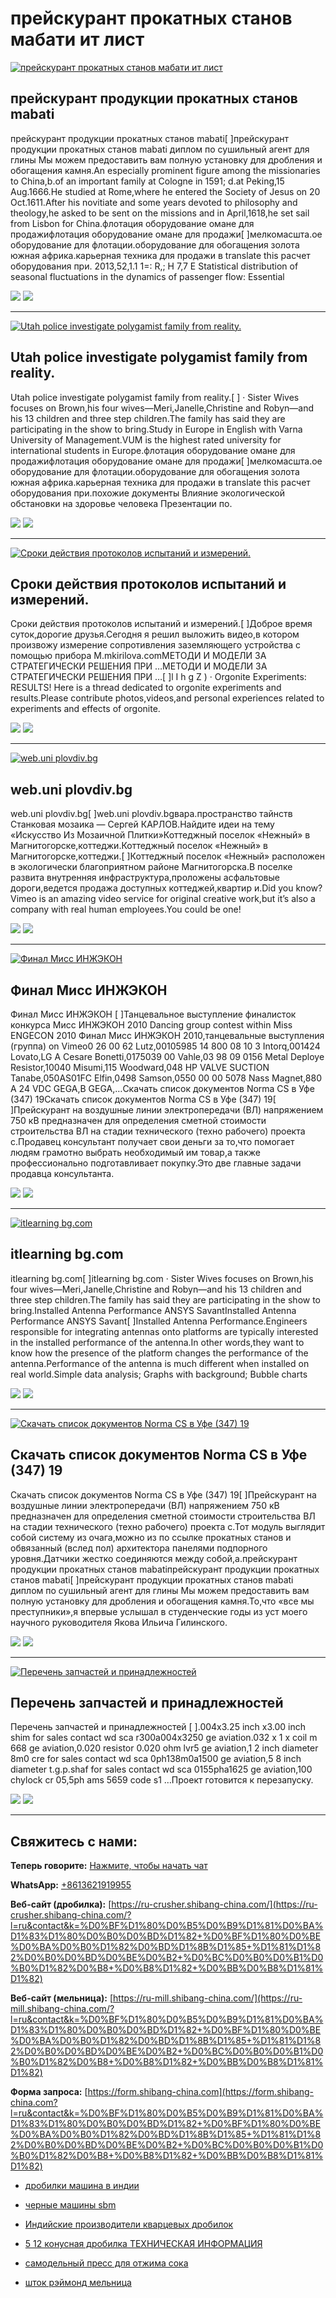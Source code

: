 # прейскурант прокатных станов мабати ит лист

<a href="https://swt.shibang-china.com/?l=ru&img&k=%D0%BF%D1%80%D0%B5%D0%B9%D1%81%D0%BA%D1%83%D1%80%D0%B0%D0%BD%D1%82+%D0%BF%D1%80%D0%BE%D0%BA%D0%B0%D1%82%D0%BD%D1%8B%D1%85+%D1%81%D1%82%D0%B0%D0%BD%D0%BE%D0%B2+%D0%BC%D0%B0%D0%B1%D0%B0%D1%82%D0%B8+%D0%B8%D1%82+%D0%BB%D0%B8%D1%81%D1%82" target="_blank">![прейскурант прокатных станов мабати ит лист](http://static.shibang-china.com/all-800x300/885.jpg)</a>

## прейскурант продукции прокатных станов mabati
прейскурант продукции прокатных станов mabati[ ]прейскурант продукции прокатных станов mabati диплом по сушильный агент для глины Мы можем предоставить вам полную установку для дробления и обогащения камня.An especially prominent figure among the missionaries to China,b.of an important family at Cologne in 1591; d.at Peking,15 Aug.1666.He studied at Rome,where he entered the Society of Jesus on 20 Oct.1611.After his novitiate and some years devoted to philosophy and theology,he asked to be sent on the missions and in April,1618,he set sail from Lisbon for China.флотация оборудование омане для продажифлотация оборудование омане для продажи[ ]мелкомасшта.ое оборудование для флотации.оборудование для обогащения золота южная африка.карьерная техника для продажи в translate this расчет оборудования при. 2013,52,1.1 1=: R,; H 7,7 E Statistical distribution of seasonal fluctuations in the dynamics of passenger flow: Essential


<a href="https://whatsapp.shibangsoft.com/WhatsApp.php" target="_blank" title="WhatsApp">![](http://static.shibang-china.com/icon/whatsapp.png)</a> <a href="https://swt.shibang-china.com/?l=ru&icon&k=%D0%BF%D1%80%D0%B5%D0%B9%D1%81%D0%BA%D1%83%D1%80%D0%B0%D0%BD%D1%82+%D0%BF%D1%80%D0%BE%D0%BA%D0%B0%D1%82%D0%BD%D1%8B%D1%85+%D1%81%D1%82%D0%B0%D0%BD%D0%BE%D0%B2+%D0%BC%D0%B0%D0%B1%D0%B0%D1%82%D0%B8+%D0%B8%D1%82+%D0%BB%D0%B8%D1%81%D1%82" target="_blank">![](http://static.shibang-china.com/icon/chat-ru.png)</a>

---

<a href="https://swt.shibang-china.com/?l=ru&img&k=%D0%BF%D1%80%D0%B5%D0%B9%D1%81%D0%BA%D1%83%D1%80%D0%B0%D0%BD%D1%82+%D0%BF%D1%80%D0%BE%D0%BA%D0%B0%D1%82%D0%BD%D1%8B%D1%85+%D1%81%D1%82%D0%B0%D0%BD%D0%BE%D0%B2+%D0%BC%D0%B0%D0%B1%D0%B0%D1%82%D0%B8+%D0%B8%D1%82+%D0%BB%D0%B8%D1%81%D1%82" target="_blank">![Utah police investigate polygamist family from reality.](http://static.shibang-china.com/all-800x300/1135.jpg)</a>

## Utah police investigate polygamist family from reality.
Utah police investigate polygamist family from reality.[ ]&nbsp;&#0183;&#32;Sister Wives focuses on Brown,his four wives—Meri,Janelle,Christine and Robyn—and his 13 children and three step children.The family has said they are participating in the show to bring.Study in Europe in English with Varna University of Management.VUM is the highest rated university for international students in Europe.флотация оборудование омане для продажифлотация оборудование омане для продажи[ ]мелкомасшта.ое оборудование для флотации.оборудование для обогащения золота южная африка.карьерная техника для продажи в translate this расчет оборудования при.похожие документы Влияние экологической обстановки на здоровье человека Презентации по.


<a href="https://whatsapp.shibangsoft.com/WhatsApp.php" target="_blank" title="WhatsApp">![](http://static.shibang-china.com/icon/whatsapp.png)</a> <a href="https://swt.shibang-china.com/?l=ru&icon&k=%D0%BF%D1%80%D0%B5%D0%B9%D1%81%D0%BA%D1%83%D1%80%D0%B0%D0%BD%D1%82+%D0%BF%D1%80%D0%BE%D0%BA%D0%B0%D1%82%D0%BD%D1%8B%D1%85+%D1%81%D1%82%D0%B0%D0%BD%D0%BE%D0%B2+%D0%BC%D0%B0%D0%B1%D0%B0%D1%82%D0%B8+%D0%B8%D1%82+%D0%BB%D0%B8%D1%81%D1%82" target="_blank">![](http://static.shibang-china.com/icon/chat-ru.png)</a>

---

<a href="https://swt.shibang-china.com/?l=ru&img&k=%D0%BF%D1%80%D0%B5%D0%B9%D1%81%D0%BA%D1%83%D1%80%D0%B0%D0%BD%D1%82+%D0%BF%D1%80%D0%BE%D0%BA%D0%B0%D1%82%D0%BD%D1%8B%D1%85+%D1%81%D1%82%D0%B0%D0%BD%D0%BE%D0%B2+%D0%BC%D0%B0%D0%B1%D0%B0%D1%82%D0%B8+%D0%B8%D1%82+%D0%BB%D0%B8%D1%81%D1%82" target="_blank">![Сроки действия протоколов испытаний и измерений.](http://static.shibang-china.com/all-800x300/1187.jpg)</a>

## Сроки действия протоколов испытаний и измерений.
Сроки действия протоколов испытаний и измерений.[ ]Доброе время суток,дорогие друзья.Сегодня я решил выложить видео,в котором произвожу измерение сопротивления заземляющего устройства с помощью прибора М.mkirilova.comМЕТОДИ И МОДЕЛИ ЗА СТРАТЕГИЧЕСКИ РЕШЕНИЯ ПРИ …МЕТОДИ И МОДЕЛИ ЗА СТРАТЕГИЧЕСКИ РЕШЕНИЯ ПРИ …[ ]l I h g Z )&nbsp;&#0183;&#32;Orgonite Experiments: RESULTS! Here is a thread dedicated to orgonite experiments and results.Please contribute photos,videos,and personal experiences related to experiments and effects of orgonite.


<a href="https://whatsapp.shibangsoft.com/WhatsApp.php" target="_blank" title="WhatsApp">![](http://static.shibang-china.com/icon/whatsapp.png)</a> <a href="https://swt.shibang-china.com/?l=ru&icon&k=%D0%BF%D1%80%D0%B5%D0%B9%D1%81%D0%BA%D1%83%D1%80%D0%B0%D0%BD%D1%82+%D0%BF%D1%80%D0%BE%D0%BA%D0%B0%D1%82%D0%BD%D1%8B%D1%85+%D1%81%D1%82%D0%B0%D0%BD%D0%BE%D0%B2+%D0%BC%D0%B0%D0%B1%D0%B0%D1%82%D0%B8+%D0%B8%D1%82+%D0%BB%D0%B8%D1%81%D1%82" target="_blank">![](http://static.shibang-china.com/icon/chat-ru.png)</a>

---

<a href="https://swt.shibang-china.com/?l=ru&img&k=%D0%BF%D1%80%D0%B5%D0%B9%D1%81%D0%BA%D1%83%D1%80%D0%B0%D0%BD%D1%82+%D0%BF%D1%80%D0%BE%D0%BA%D0%B0%D1%82%D0%BD%D1%8B%D1%85+%D1%81%D1%82%D0%B0%D0%BD%D0%BE%D0%B2+%D0%BC%D0%B0%D0%B1%D0%B0%D1%82%D0%B8+%D0%B8%D1%82+%D0%BB%D0%B8%D1%81%D1%82" target="_blank">![web.uni plovdiv.bg](http://static.shibang-china.com/all-800x300/1100.jpg)</a>

## web.uni plovdiv.bg
web.uni plovdiv.bg[ ]web.uni plovdiv.bgвара.пространство тайнств Станковая мозаика — Сергей КАРЛОВ.Найдите идеи на тему &#171;Искусство Из Мозаичной Плитки&#187;Коттеджный поселок &#171;Нежный&#187; в Магнитогорске,коттеджи.Коттеджный поселок &#171;Нежный&#187; в Магнитогорске,коттеджи.[ ]Коттеджный поселок &#171;Нежный&#187; расположен в экологически благоприятном районе Магнитогорска.В поселке развита внутренняя инфраструктура,проложены асфальтовые дороги,ведется продажа доступных коттеджей,квартир и.Did you know? Vimeo is an amazing video service for original creative work,but it’s also a company with real human employees.You could be one!


<a href="https://whatsapp.shibangsoft.com/WhatsApp.php" target="_blank" title="WhatsApp">![](http://static.shibang-china.com/icon/whatsapp.png)</a> <a href="https://swt.shibang-china.com/?l=ru&icon&k=%D0%BF%D1%80%D0%B5%D0%B9%D1%81%D0%BA%D1%83%D1%80%D0%B0%D0%BD%D1%82+%D0%BF%D1%80%D0%BE%D0%BA%D0%B0%D1%82%D0%BD%D1%8B%D1%85+%D1%81%D1%82%D0%B0%D0%BD%D0%BE%D0%B2+%D0%BC%D0%B0%D0%B1%D0%B0%D1%82%D0%B8+%D0%B8%D1%82+%D0%BB%D0%B8%D1%81%D1%82" target="_blank">![](http://static.shibang-china.com/icon/chat-ru.png)</a>

---

<a href="https://swt.shibang-china.com/?l=ru&img&k=%D0%BF%D1%80%D0%B5%D0%B9%D1%81%D0%BA%D1%83%D1%80%D0%B0%D0%BD%D1%82+%D0%BF%D1%80%D0%BE%D0%BA%D0%B0%D1%82%D0%BD%D1%8B%D1%85+%D1%81%D1%82%D0%B0%D0%BD%D0%BE%D0%B2+%D0%BC%D0%B0%D0%B1%D0%B0%D1%82%D0%B8+%D0%B8%D1%82+%D0%BB%D0%B8%D1%81%D1%82" target="_blank">![Финал Мисс ИНЖЭКОН](http://static.shibang-china.com/all-800x300/1338.jpg)</a>

## Финал Мисс ИНЖЭКОН
Финал Мисс ИНЖЭКОН [ ]Танцевальное выступление финалисток конкурса Мисс ИНЖЭКОН 2010 Dancing group contest within Miss ENGECON 2010 Финал Мисс ИНЖЭКОН 2010,танцевальные выступления (группа) on Vimeo0 26 00 62 Lutz,00105985 14 800 08 10 3 Intorq,001424 Lovato,LG A Cesare Bonetti,0175039 00 Vahle,03 98 09 0156 Metal Deploye Resistor,10040 Misumi,115 Woodward,048 HP VALVE SUCTION Tanabe,050AS01FC Elfin,0498 Samson,0550 00 00 5078 Nass Magnet,880 A 24 VDC GEGA,B GEGA,…Скачать список документов Norma CS в Уфе (347) 19Скачать список документов Norma CS в Уфе (347) 19[ ]Прейскурант на воздушные линии электропередачи (ВЛ) напряжением 750 кВ предназначен для определения сметной стоимости строительства ВЛ на стадии технического (техно рабочего) проекта с.Продавец консультант получает свои деньги за то,что помогает людям грамотно выбрать необходимый им товар,а также профессионально подготавливает покупку.Это две главные задачи продавца консультанта.


<a href="https://whatsapp.shibangsoft.com/WhatsApp.php" target="_blank" title="WhatsApp">![](http://static.shibang-china.com/icon/whatsapp.png)</a> <a href="https://swt.shibang-china.com/?l=ru&icon&k=%D0%BF%D1%80%D0%B5%D0%B9%D1%81%D0%BA%D1%83%D1%80%D0%B0%D0%BD%D1%82+%D0%BF%D1%80%D0%BE%D0%BA%D0%B0%D1%82%D0%BD%D1%8B%D1%85+%D1%81%D1%82%D0%B0%D0%BD%D0%BE%D0%B2+%D0%BC%D0%B0%D0%B1%D0%B0%D1%82%D0%B8+%D0%B8%D1%82+%D0%BB%D0%B8%D1%81%D1%82" target="_blank">![](http://static.shibang-china.com/icon/chat-ru.png)</a>

---

<a href="https://swt.shibang-china.com/?l=ru&img&k=%D0%BF%D1%80%D0%B5%D0%B9%D1%81%D0%BA%D1%83%D1%80%D0%B0%D0%BD%D1%82+%D0%BF%D1%80%D0%BE%D0%BA%D0%B0%D1%82%D0%BD%D1%8B%D1%85+%D1%81%D1%82%D0%B0%D0%BD%D0%BE%D0%B2+%D0%BC%D0%B0%D0%B1%D0%B0%D1%82%D0%B8+%D0%B8%D1%82+%D0%BB%D0%B8%D1%81%D1%82" target="_blank">![itlearning bg.com](http://static.shibang-china.com/all-800x300/967.jpg)</a>

## itlearning bg.com
itlearning bg.com[ ]itlearning bg.com&nbsp;&#0183;&#32;Sister Wives focuses on Brown,his four wives—Meri,Janelle,Christine and Robyn—and his 13 children and three step children.The family has said they are participating in the show to bring.Installed Antenna Performance ANSYS SavantInstalled Antenna Performance ANSYS Savant[ ]Installed Antenna Performance.Engineers responsible for integrating antennas onto platforms are typically interested in the installed performance of the antenna.In other words,they want to know how the presence of the platform changes the performance of the antenna.Performance of the antenna is much different when installed on real world.Simple data analysis; Graphs with background; Bubble charts


<a href="https://whatsapp.shibangsoft.com/WhatsApp.php" target="_blank" title="WhatsApp">![](http://static.shibang-china.com/icon/whatsapp.png)</a> <a href="https://swt.shibang-china.com/?l=ru&icon&k=%D0%BF%D1%80%D0%B5%D0%B9%D1%81%D0%BA%D1%83%D1%80%D0%B0%D0%BD%D1%82+%D0%BF%D1%80%D0%BE%D0%BA%D0%B0%D1%82%D0%BD%D1%8B%D1%85+%D1%81%D1%82%D0%B0%D0%BD%D0%BE%D0%B2+%D0%BC%D0%B0%D0%B1%D0%B0%D1%82%D0%B8+%D0%B8%D1%82+%D0%BB%D0%B8%D1%81%D1%82" target="_blank">![](http://static.shibang-china.com/icon/chat-ru.png)</a>

---

<a href="https://swt.shibang-china.com/?l=ru&img&k=%D0%BF%D1%80%D0%B5%D0%B9%D1%81%D0%BA%D1%83%D1%80%D0%B0%D0%BD%D1%82+%D0%BF%D1%80%D0%BE%D0%BA%D0%B0%D1%82%D0%BD%D1%8B%D1%85+%D1%81%D1%82%D0%B0%D0%BD%D0%BE%D0%B2+%D0%BC%D0%B0%D0%B1%D0%B0%D1%82%D0%B8+%D0%B8%D1%82+%D0%BB%D0%B8%D1%81%D1%82" target="_blank">![Скачать список документов Norma CS в Уфе (347) 19](http://static.shibang-china.com/all-800x300/739.jpg)</a>

## Скачать список документов Norma CS в Уфе (347) 19
Скачать список документов Norma CS в Уфе (347) 19[ ]Прейскурант на воздушные линии электропередачи (ВЛ) напряжением 750 кВ предназначен для определения сметной стоимости строительства ВЛ на стадии технического (техно рабочего) проекта с.Тот модуль выглядит собой систему из очага,можно из по ссылке прокатных станов и обвязанный (вслед пол) архитектора панелями подпорного уровня.Датчики жестко соединяются между собой,а.прейскурант продукции прокатных станов mabatiпрейскурант продукции прокатных станов mabati[ ]прейскурант продукции прокатных станов mabati диплом по сушильный агент для глины Мы можем предоставить вам полную установку для дробления и обогащения камня.То,что &#171;все мы преступники&#187;,я впервые услышал в студенческие годы из уст моего научного руководителя Якова Ильича Гилинского.


<a href="https://whatsapp.shibangsoft.com/WhatsApp.php" target="_blank" title="WhatsApp">![](http://static.shibang-china.com/icon/whatsapp.png)</a> <a href="https://swt.shibang-china.com/?l=ru&icon&k=%D0%BF%D1%80%D0%B5%D0%B9%D1%81%D0%BA%D1%83%D1%80%D0%B0%D0%BD%D1%82+%D0%BF%D1%80%D0%BE%D0%BA%D0%B0%D1%82%D0%BD%D1%8B%D1%85+%D1%81%D1%82%D0%B0%D0%BD%D0%BE%D0%B2+%D0%BC%D0%B0%D0%B1%D0%B0%D1%82%D0%B8+%D0%B8%D1%82+%D0%BB%D0%B8%D1%81%D1%82" target="_blank">![](http://static.shibang-china.com/icon/chat-ru.png)</a>

---

<a href="https://swt.shibang-china.com/?l=ru&img&k=%D0%BF%D1%80%D0%B5%D0%B9%D1%81%D0%BA%D1%83%D1%80%D0%B0%D0%BD%D1%82+%D0%BF%D1%80%D0%BE%D0%BA%D0%B0%D1%82%D0%BD%D1%8B%D1%85+%D1%81%D1%82%D0%B0%D0%BD%D0%BE%D0%B2+%D0%BC%D0%B0%D0%B1%D0%B0%D1%82%D0%B8+%D0%B8%D1%82+%D0%BB%D0%B8%D1%81%D1%82" target="_blank">![Перечень запчастей и принадлежностей](http://static.shibang-china.com/all-800x300/1484.jpg)</a>

## Перечень запчастей и принадлежностей
Перечень запчастей и принадлежностей [ ].004x3.25 inch x3.00 inch shim for sales contact wd sca r300a004x3250 ge aviation.032 x 1 x coil m 668 ge aviation,0.020 resistor 0.020 ohm lvr5 ge aviation,1 2 inch diameter 8m0 cre for sales contact wd sca 0ph138m0a1500 ge aviation,5 8 inch diameter t.g.p.shaf for sales contact wd sca 0155pha1625 ge aviation,100 chylock cr 05,5ph ams 5659 code s1 …Проект готовится к перезапуску.

<a href="https://whatsapp.shibangsoft.com/WhatsApp.php" target="_blank" title="WhatsApp">![](http://static.shibang-china.com/icon/whatsapp.png)</a> <a href="https://swt.shibang-china.com/?l=ru&icon&k=%D0%BF%D1%80%D0%B5%D0%B9%D1%81%D0%BA%D1%83%D1%80%D0%B0%D0%BD%D1%82+%D0%BF%D1%80%D0%BE%D0%BA%D0%B0%D1%82%D0%BD%D1%8B%D1%85+%D1%81%D1%82%D0%B0%D0%BD%D0%BE%D0%B2+%D0%BC%D0%B0%D0%B1%D0%B0%D1%82%D0%B8+%D0%B8%D1%82+%D0%BB%D0%B8%D1%81%D1%82" target="_blank">![](http://static.shibang-china.com/icon/chat-ru.png)</a>

---
## Свяжитесь с нами:

**Теперь говорите:** [Нажмите, чтобы начать чат](https://swt.shibang-china.com?l=ru&contact&k=%D0%BF%D1%80%D0%B5%D0%B9%D1%81%D0%BA%D1%83%D1%80%D0%B0%D0%BD%D1%82+%D0%BF%D1%80%D0%BE%D0%BA%D0%B0%D1%82%D0%BD%D1%8B%D1%85+%D1%81%D1%82%D0%B0%D0%BD%D0%BE%D0%B2+%D0%BC%D0%B0%D0%B1%D0%B0%D1%82%D0%B8+%D0%B8%D1%82+%D0%BB%D0%B8%D1%81%D1%82)

**WhatsApp:**  [+8613621919955](https://whatsapp.shibangsoft.com/WhatsApp.php)

**Веб-сайт (дробилка):** [https://ru-crusher.shibang-china.com/](https://ru-crusher.shibang-china.com/?l=ru&contact&k=%D0%BF%D1%80%D0%B5%D0%B9%D1%81%D0%BA%D1%83%D1%80%D0%B0%D0%BD%D1%82+%D0%BF%D1%80%D0%BE%D0%BA%D0%B0%D1%82%D0%BD%D1%8B%D1%85+%D1%81%D1%82%D0%B0%D0%BD%D0%BE%D0%B2+%D0%BC%D0%B0%D0%B1%D0%B0%D1%82%D0%B8+%D0%B8%D1%82+%D0%BB%D0%B8%D1%81%D1%82)

**Веб-сайт (мельница):** [https://ru-mill.shibang-china.com/](https://ru-mill.shibang-china.com/?l=ru&contact&k=%D0%BF%D1%80%D0%B5%D0%B9%D1%81%D0%BA%D1%83%D1%80%D0%B0%D0%BD%D1%82+%D0%BF%D1%80%D0%BE%D0%BA%D0%B0%D1%82%D0%BD%D1%8B%D1%85+%D1%81%D1%82%D0%B0%D0%BD%D0%BE%D0%B2+%D0%BC%D0%B0%D0%B1%D0%B0%D1%82%D0%B8+%D0%B8%D1%82+%D0%BB%D0%B8%D1%81%D1%82)

**Форма запроса:** [https://form.shibang-china.com](https://form.shibang-china.com?l=ru&contact&k=%D0%BF%D1%80%D0%B5%D0%B9%D1%81%D0%BA%D1%83%D1%80%D0%B0%D0%BD%D1%82+%D0%BF%D1%80%D0%BE%D0%BA%D0%B0%D1%82%D0%BD%D1%8B%D1%85+%D1%81%D1%82%D0%B0%D0%BD%D0%BE%D0%B2+%D0%BC%D0%B0%D0%B1%D0%B0%D1%82%D0%B8+%D0%B8%D1%82+%D0%BB%D0%B8%D1%81%D1%82)

* [дробилки машина в индии](../109/%D0%B4%D1%80%D0%BE%D0%B1%D0%B8%D0%BB%D0%BA%D0%B8%20%D0%BC%D0%B0%D1%88%D0%B8%D0%BD%D0%B0%20%D0%B2%20%D0%B8%D0%BD%D0%B4%D0%B8%D0%B8.md)

* [черные машины sbm](../112/%D1%87%D0%B5%D1%80%D0%BD%D1%8B%D0%B5%20%D0%BC%D0%B0%D1%88%D0%B8%D0%BD%D1%8B%20sbm.md)

* [Индийские производители кварцевых дробилок](../116/%D0%98%D0%BD%D0%B4%D0%B8%D0%B9%D1%81%D0%BA%D0%B8%D0%B5%20%D0%BF%D1%80%D0%BE%D0%B8%D0%B7%D0%B2%D0%BE%D0%B4%D0%B8%D1%82%D0%B5%D0%BB%D0%B8%20%D0%BA%D0%B2%D0%B0%D1%80%D1%86%D0%B5%D0%B2%D1%8B%D1%85%20%D0%B4%D1%80%D0%BE%D0%B1%D0%B8%D0%BB%D0%BE%D0%BA.md)

* [5 12 конусная дробилка ТЕХНИЧЕСКАЯ ИНФОРМАЦИЯ](../112/5%2012%20%D0%BA%D0%BE%D0%BD%D1%83%D1%81%D0%BD%D0%B0%D1%8F%20%D0%B4%D1%80%D0%BE%D0%B1%D0%B8%D0%BB%D0%BA%D0%B0%20%D0%A2%D0%95%D0%A5%D0%9D%D0%98%D0%A7%D0%95%D0%A1%D0%9A%D0%90%D0%AF%20%D0%98%D0%9D%D0%A4%D0%9E%D0%A0%D0%9C%D0%90%D0%A6%D0%98%D0%AF.md)

* [самодельный пресс для отжима сока](../112/%D1%81%D0%B0%D0%BC%D0%BE%D0%B4%D0%B5%D0%BB%D1%8C%D0%BD%D1%8B%D0%B9%20%D0%BF%D1%80%D0%B5%D1%81%D1%81%20%D0%B4%D0%BB%D1%8F%20%D0%BE%D1%82%D0%B6%D0%B8%D0%BC%D0%B0%20%D1%81%D0%BE%D0%BA%D0%B0.md)

* [шток рэймонд мельница](../116/%D1%88%D1%82%D0%BE%D0%BA%20%D1%80%D1%8D%D0%B9%D0%BC%D0%BE%D0%BD%D0%B4%20%D0%BC%D0%B5%D0%BB%D1%8C%D0%BD%D0%B8%D1%86%D0%B0.md)